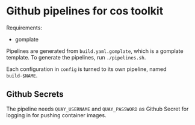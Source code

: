 # Github pipelines for cos toolkit

Requirements:
- gomplate

Pipelines are generated from `build.yaml.gomplate`, which is a gomplate template. To generate the pipelines, run `./pipelines.sh`.

Each configuration in `config` is turned to its own pipeline, named `build-$NAME`.

## Github Secrets

The pipeline needs `QUAY_USERNAME` and `QUAY_PASSWORD` as Github Secret for logging in for pushing container images.